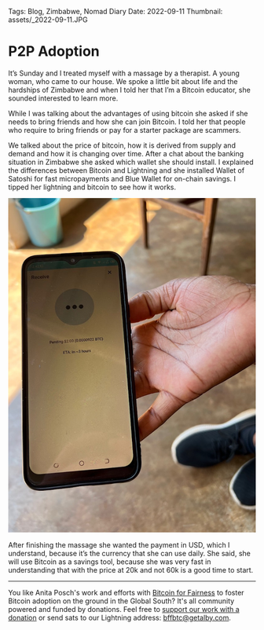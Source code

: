 Tags: Blog, Zimbabwe, Nomad Diary
Date: 2022-09-11
Thumbnail: assets/_2022-09-11.JPG

# P2P Adoption 

It’s Sunday and I treated myself with a massage by a therapist. A young woman, who came to our house. We spoke a little bit about life and the hardships of Zimbabwe and when I told her that I’m a Bitcoin educator, she sounded interested to learn more. 

While I was talking about the advantages of using bitcoin she asked if she needs to bring friends and how she can join Bitcoin. I told her that people who require to bring friends or pay for a starter package are scammers. 

We talked about the price of bitcoin, how it is derived from supply and demand and how it is changing over time. After a chat about the banking situation in Zimbabwe she asked which wallet she should install. I explained the differences between Bitcoin and Lightning and she installed Wallet of Satoshi for fast micropayments and Blue Wallet for on-chain savings. I tipped her lightning and bitcoin to see how it works.

![](assets/_2022-09-11-orangepill.jpg)

After finishing the massage she wanted the payment in USD, which I understand, because it’s the currency that she can use daily. She said, she will use Bitcoin as a savings tool, because she was very fast in understanding that with the price at 20k and not 60k is a good time to start.

---

You like Anita Posch's work and efforts with [Bitcoin for Fairness](https://bffbtc.org) to foster Bitcoin adoption on the ground in the Global South? It's all community powered and funded by donations. Feel free to [support our work with a donation](https://anita.link/donate) or send sats to our Lightning address: bffbtc@getalby.com.